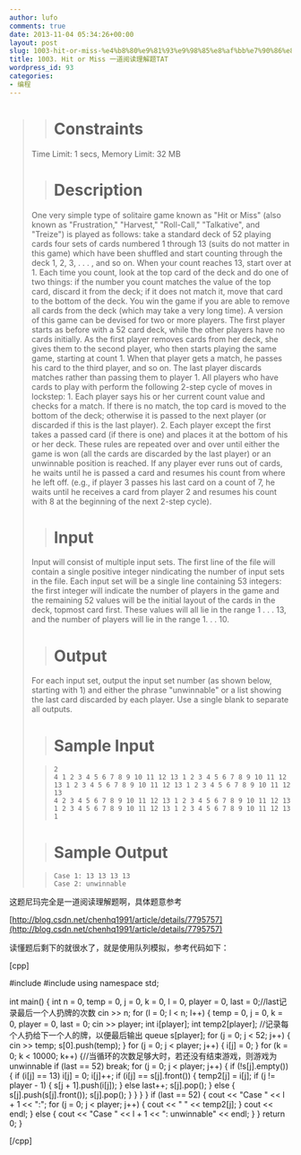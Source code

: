 ```yaml
---
author: lufo
comments: true
date: 2013-11-04 05:34:26+00:00
layout: post
slug: 1003-hit-or-miss-%e4%b8%80%e9%81%93%e9%98%85%e8%af%bb%e7%90%86%e8%a7%a3%e9%a2%98tat
title: 1003. Hit or Miss 一道阅读理解题TAT
wordpress_id: 93
categories:
- 编程
---
```


<blockquote>

> 
> # Constraints
> 
> 
Time Limit: 1 secs, Memory Limit: 32 MB

> 
> # Description
> 
> 
One very simple type of solitaire game known as "Hit or Miss" (also known as "Frustration," "Harvest," "Roll-Call," "Talkative", and "Treize") is played as follows: take a standard deck of 52 playing cards four sets of cards numbered 1 through 13 (suits do not matter in this game) which have been shuffled and start counting through the deck 1, 2, 3, . . . , and so on. When your count reaches 13, start over at 1. Each time you count, look at the top card of the deck and do one of two things: if the number you count matches the value of the top card, discard it from the deck; if it does not match it, move that card to the bottom of the deck. You win the game if you are able to remove all cards from the deck (which may take a very long time). A version of this game can be devised for two or more players. The first player starts as before with a 52 card deck, while the other players have no cards initially. As the first player removes cards from her deck, she gives them to the second player, who then starts playing the same game, starting at count 1. When that player gets a match, he passes his card to the third player, and so on. The last player discards matches rather than passing them to player 1. All players who have cards to play with perform the following 2-step cycle of moves in lockstep: 1. Each player says his or her current count value and checks for a match. If there is no match, the top card is moved to the bottom of the deck; otherwise it is passed to the next player (or discarded if this is the last player). 2. Each player except the first takes a passed card (if there is one) and places it at the bottom of his or her deck. These rules are repeated over and over until either the game is won (all the cards are discarded by the last player) or an unwinnable position is reached. If any player ever runs out of cards, he waits until he is passed a card and resumes his count from where he left off. (e.g., if player 3 passes his last card on a count of 7, he waits until he receives a card from player 2 and resumes his count with 8 at the beginning of the next 2-step cycle).

> 
> # Input
> 
> 
Input will consist of multiple input sets. The first line of the file will contain a single positive integer nindicating the number of input sets in the file. Each input set will be a single line containing 53 integers: the first integer will indicate the number of players in the game and the remaining 52 values will be the initial layout of the cards in the deck, topmost card first. These values will all lie in the range 1 . . . 13, and the number of players will lie in the range 1. . . 10.

> 
> # Output
> 
> 
For each input set, output the input set number (as shown below, starting with 1) and either the phrase "unwinnable" or a list showing the last card discarded by each player. Use a single blank to separate all outputs.

> 
> # Sample Input
> 
> 

>     
>     2
>     4 1 2 3 4 5 6 7 8 9 10 11 12 13 1 2 3 4 5 6 7 8 9 10 11 12 13 1 2 3 4 5 6 7 8 9 10 11 12 13 1 2 3 4 5 6 7 8 9 10 11 12 13
>     4 2 3 4 5 6 7 8 9 10 11 12 13 1 2 3 4 5 6 7 8 9 10 11 12 13 1 2 3 4 5 6 7 8 9 10 11 12 13 1 2 3 4 5 6 7 8 9 10 11 12 13 1
> 
> 

> 
> # Sample Output
> 
> 

>     
>     Case 1: 13 13 13 13
>     Case 2: unwinnable
> 
> 
</blockquote>


这题尼玛完全是一道阅读理解题啊，具体题意参考

[http://blog.csdn.net/chenhq1991/article/details/7795757](http://blog.csdn.net/chenhq1991/article/details/7795757)

读懂题后剩下的就很水了，就是使用队列模拟，参考代码如下：

[cpp]

#include <iostream>
#include <queue>
using namespace std;

int main() {
 int n = 0, temp = 0, j = 0, k = 0, l = 0, player = 0, last = 0;//last记录最后一个人扔牌的次数
 cin >> n;
 for (l = 0; l < n; l++) {
 temp = 0, j = 0, k = 0, player = 0, last = 0;
 cin >> player;
 int i[player];
 int temp2[player]; //记录每个人扔给下一个人的牌，以便最后输出
 queue<int> s[player];
 for (j = 0; j < 52; j++) {
 cin >> temp;
 s[0].push(temp);
 }
 for (j = 0; j < player; j++) {
 i[j] = 0;
 }
 for (k = 0; k < 10000; k++) {//当循环的次数足够大时，若还没有结束游戏，则游戏为unwinnable
 if (last == 52)
 break;
 for (j = 0; j < player; j++) {
 if (!s[j].empty()) {
 if (i[j] == 13)
 i[j] = 0;
 i[j]++;
 if (i[j] == s[j].front()) {
 temp2[j] = i[j];
 if (j != player - 1) {
 s[j + 1].push(i[j]);
 } else
 last++;
 s[j].pop();
 } else {
 s[j].push(s[j].front());
 s[j].pop();
 }
 }
 }
 }
 if (last == 52) {
 cout << "Case " << l + 1 << ":";
 for (j = 0; j < player; j++) {
 cout << " " << temp2[j];
 }
 cout << endl;
 } else {
 cout << "Case " << l + 1 << ": unwinnable" << endl;
 }
 }
 return 0;
}

[/cpp]
